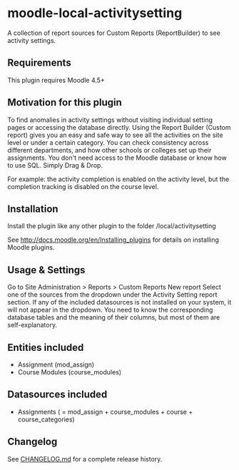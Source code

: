 moodle-local-activitysetting
============================

A collection of report sources for Custom Reports (ReportBuilder) to see activity settings.

Requirements
------------

This plugin requires Moodle 4.5+

Motivation for this plugin
--------------------------

To find anomalies in activity settings without visiting individual setting pages or accessing the database directly.
Using the Report Builder (Custom report) gives you an easy and safe way to see
all the activities on the site level or under a certain category.
You can check consistency across different departments, and how other schools or colleges set up their assignments.
You don't need access to the Moodle database or know how to use SQL. Simply Drag & Drop.

For example: the activity completion is enabled on the activity level, but the completion tracking is disabled on the course level.

Installation
------------

Install the plugin like any other plugin to the folder
/local/activitysetting

See http://docs.moodle.org/en/Installing_plugins for details on installing Moodle plugins.


Usage & Settings
----------------

Go to Site Administration > Reports > Custom Reports
New report
Select one of the sources from the dropdown under the Activity Setting report section. If any of the included datasources
is not installed on your system, it will not appear in the dropdown.
You need to know the corresponding database tables and the meaning of their columns, but most of them are self-explanatory.

Entities included
-------------------
-   Assignment (mod_assign)
-   Course Modules (course_modules)

Datasources included
--------------------
-   Assignments ( = mod_assign + course_modules + course + course_categories)

Changelog
---------
See [CHANGELOG.md](CHANGELOG.md) for a complete release history.